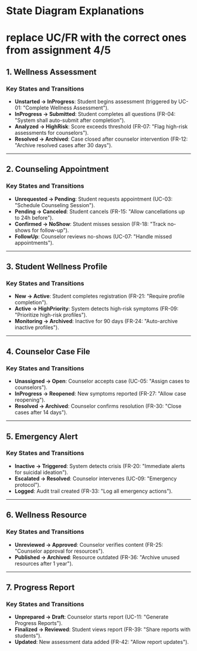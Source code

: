 # State Diagram Explanations
# replace UC/FR with the correct ones from assignment 4/5
## 1. Wellness Assessment
### Key States and Transitions
- **Unstarted → InProgress**: Student begins assessment (triggered by UC-01: "Complete Wellness Assessment").
- **InProgress → Submitted**: Student completes all questions (FR-04: "System shall auto-submit after completion").
- **Analyzed → HighRisk**: Score exceeds threshold (FR-07: "Flag high-risk assessments for counselors").
- **Resolved → Archived**: Case closed after counselor intervention (FR-12: "Archive resolved cases after 30 days").

---

## 2. Counseling Appointment
### Key States and Transitions
- **Unrequested → Pending**: Student requests appointment (UC-03: "Schedule Counseling Session").
- **Pending → Canceled**: Student cancels (FR-15: "Allow cancellations up to 24h before").
- **Confirmed → NoShow**: Student misses session (FR-18: "Track no-shows for follow-up").
- **FollowUp**: Counselor reviews no-shows (UC-07: "Handle missed appointments").

---

## 3. Student Wellness Profile
### Key States and Transitions
- **New → Active**: Student completes registration (FR-21: "Require profile completion").
- **Active → HighPriority**: System detects high-risk symptoms (FR-09: "Prioritize high-risk profiles").
- **Monitoring → Archived**: Inactive for 90 days (FR-24: "Auto-archive inactive profiles").

---

## 4. Counselor Case File
### Key States and Transitions
- **Unassigned → Open**: Counselor accepts case (UC-05: "Assign cases to counselors").
- **InProgress → Reopened**: New symptoms reported (FR-27: "Allow case reopening").
- **Resolved → Archived**: Counselor confirms resolution (FR-30: "Close cases after 14 days").

---

## 5. Emergency Alert
### Key States and Transitions
- **Inactive → Triggered**: System detects crisis (FR-20: "Immediate alerts for suicidal ideation").
- **Escalated → Resolved**: Counselor intervenes (UC-09: "Emergency protocol").
- **Logged**: Audit trail created (FR-33: "Log all emergency actions").

---

## 6. Wellness Resource
### Key States and Transitions
- **Unreviewed → Approved**: Counselor verifies content (FR-25: "Counselor approval for resources").
- **Published → Archived**: Resource outdated (FR-36: "Archive unused resources after 1 year").

---

## 7. Progress Report
### Key States and Transitions
- **Unprepared → Draft**: Counselor starts report (UC-11: "Generate Progress Reports").
- **Finalized → Reviewed**: Student views report (FR-39: "Share reports with students").
- **Updated**: New assessment data added (FR-42: "Allow report updates").
